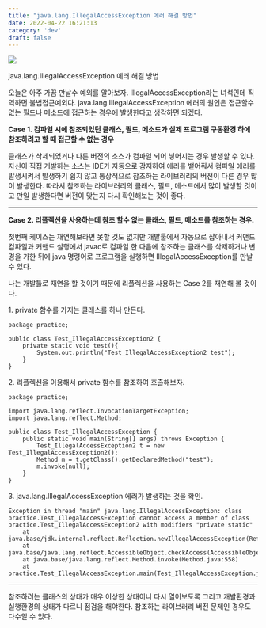```yaml
---
title: "java.lang.IllegalAccessException 에러 해결 방법"
date: 2022-04-22 16:21:13
category: 'dev'
draft: false
---
```


![](https://blog.kakaocdn.net/dn/bq1mjq/btqAE8hR4Zg/8T9fcb2psHQ7TkZIq39RNK/img.png)

java.lang.IllegalAccessException 에러 해결 방법

오늘은 아주 가끔 만날수 예외를 알아보자. IllegalAccessException라는 녀석인데 직역하면 불법접근예외다. java.lang.IllegalAccessException 에러의 원인은 접근할수 없는 필드나 메소드에 접근하는 경우에 발생한다고 생각하면 되겠다. 

**Case 1. 컴파일 시에 참조되었던 클래스, 필드, 메소드가 실제 프로그램 구동환경 하에 참조하려고 할 때 접근할 수 없는 경우**

클래스가 삭제되었거나 다른 버전의 소스가 컴파일 되어 넣어지는 경우 발생할 수 있다. 자신이 직접 개발하는 소스는 IDE가 자동으로 감지하여 에러를 뱉어줘서 컴파일 에러를 발생시켜서 발생하기 쉽지 않고 통상적으로 참조하는 라이브러리의 버전이 다른 경우 많이 발생한다. 따라서 참조하는 라이브러리의 클래스, 필드, 메소드에서 많이 발생할 것이고 만일 발생한다면 버전이 맞는지 다시 확인해보는 것이 좋다.

* * *

**Case 2. 리플렉션을 사용하는데 참조 할수 없는 클래스, 필드, 메소드를 참조하는 경우.**

첫번째 케이스는 재연해보라면 못할 것도 없지만 개발툴에서 자동으로 잡아내서 커맨드 컴파일과 커맨드 실행에서 javac로 컴파일 한 다음에 참조하는 클래스를 삭제하거나 변경을 가한 뒤에 java 명령어로 프로그램을 실행하면 IllegalAccessException를 만날 수 있다. 

나는 개발툴로 재연을 할 것이기 때문에 리플렉션을 사용하는 Case 2를 재연해 볼 것이다. 

1\. private 함수를 가지는 클래스를 하나 만든다. 

    package practice;
    
    public class Test_IllegalAccessException2 {
        private static void test(){
            System.out.println("Test_IllegalAccessException2 test");
        }
    }
    

2\. 리플렉션을 이용해서 private 함수를 참조하여 호출해보자.

    package practice;
    
    import java.lang.reflect.InvocationTargetException;
    import java.lang.reflect.Method;
    
    public class Test_IllegalAccessException {
        public static void main(String[] args) throws Exception {
            Test_IllegalAccessException2 t = new Test_IllegalAccessException2();
            Method m = t.getClass().getDeclaredMethod("test");
            m.invoke(null);
        }
    }
    

3\. java.lang.IllegalAccessException 에러가 발생하는 것을 확인.

    Exception in thread "main" java.lang.IllegalAccessException: class practice.Test_IllegalAccessException cannot access a member of class practice.Test_IllegalAccessException2 with modifiers "private static"
    	at java.base/jdk.internal.reflect.Reflection.newIllegalAccessException(Reflection.java:361)
    	at java.base/java.lang.reflect.AccessibleObject.checkAccess(AccessibleObject.java:591)
    	at java.base/java.lang.reflect.Method.invoke(Method.java:558)
    	at practice.Test_IllegalAccessException.main(Test_IllegalAccessException.java:10)

* * *

참조하려는 클래스의 상태가 매우 이상한 상태이니 다시 열어보도록 그리고 개발환경과 실행환경의 상태가 다르니 점검을 해야한다. 참조하는 라이브러리 버전 문제인 경우도 다수일 수 있다.
